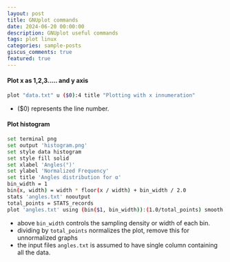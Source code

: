 ```yaml
---
layout: post
title: GNUplot commands
date: 2024-06-20 00:00:00
description: GNUplot useful commands
tags: plot linux
categories: sample-posts
giscus_comments: true
featured: true
---
```


#### Plot x as 1,2,3..... and y axis

```bash
plot "data.txt" u ($0):4 title "Plotting with x innumeration"
```

- ($0) represents the line number.

#### Plot histogram

```bash
set terminal png
set output 'histogram.png'
set style data histogram
set style fill solid
set xlabel 'Angles(°)'
set ylabel 'Normalized Frequency'
set title 'Angles distribution for α'
bin_width = 1
bin(x, width) = width * floor(x / width) + bin_width / 2.0
stats 'angles.txt' nooutput
total_points = STATS_records
plot 'angles.txt' using (bin($1, bin_width)):(1.0/total_points) smooth freq with boxes lc rgb 'blue' notitle
```

- above `bin_width` controls the sampling density or width of each bin.
- dividing by `total_points` normalizes the plot, remove this for unnormalized graphs
- the input files `angles.txt` is assumed to have single column containing all the data.